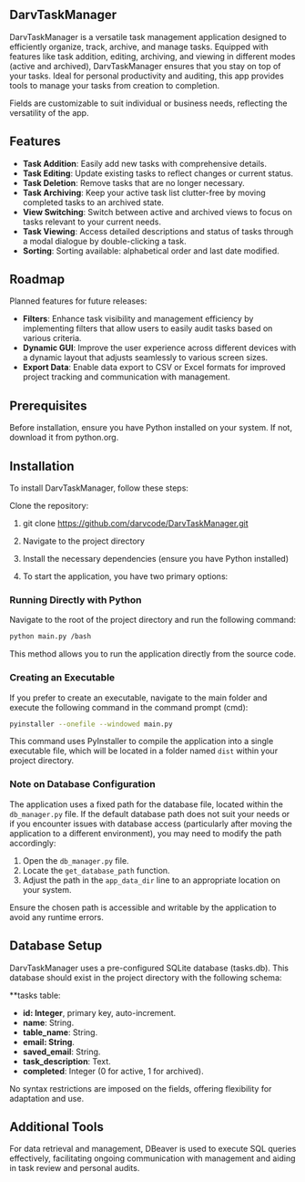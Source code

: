 ## DarvTaskManager
DarvTaskManager is a versatile task management application designed to efficiently organize, track, archive, and manage tasks. Equipped with features like task addition, editing, archiving, and viewing in different modes (active and archived), DarvTaskManager ensures that you stay on top of your tasks. Ideal for personal productivity and auditing, this app provides tools to manage your tasks from creation to completion.

Fields are customizable to suit individual or business needs, reflecting the versatility of the app.

## Features
- **Task Addition**: Easily add new tasks with comprehensive details.
- **Task Editing**: Update existing tasks to reflect changes or current status.
- **Task Deletion**: Remove tasks that are no longer necessary.
- **Task Archiving**: Keep your active task list clutter-free by moving completed tasks to an archived state.
- **View Switching**: Switch between active and archived views to focus on tasks relevant to your current needs.
- **Task Viewing**: Access detailed descriptions and status of tasks through a modal dialogue by double-clicking a task.
- **Sorting**: Sorting available: alphabetical order and last date modified.

## Roadmap
Planned features for future releases:

- **Filters**: Enhance task visibility and management efficiency by implementing filters that allow users to easily audit tasks based on various criteria.
- **Dynamic GUI**: Improve the user experience across different devices with a dynamic layout that adjusts seamlessly to various screen sizes.
- **Export Data**: Enable data export to CSV or Excel formats for improved project tracking and communication with management.

## Prerequisites
Before installation, ensure you have Python installed on your system. If not, download it from python.org.

## Installation
To install DarvTaskManager, follow these steps:

Clone the repository:
1. git clone https://github.com/darvcode/DarvTaskManager.git

2. Navigate to the project directory

3. Install the necessary dependencies (ensure you have Python installed)

4. To start the application, you have two primary options:

### Running Directly with Python

Navigate to the root of the project directory and run the following command:

```bash
python main.py /bash
```

This method allows you to run the application directly from the source code.

### Creating an Executable

If you prefer to create an executable, navigate to the main folder and execute the following command in the command prompt (cmd):

```bash
pyinstaller --onefile --windowed main.py
```

This command uses PyInstaller to compile the application into a single executable file, which will be located in a folder named `dist` within your project directory.

### Note on Database Configuration

The application uses a fixed path for the database file, located within the `db_manager.py` file. If the default database path does not suit your needs or if you encounter issues with database access (particularly after moving the application to a different environment), you may need to modify the path accordingly:

1. Open the `db_manager.py` file.
2. Locate the `get_database_path` function.
3. Adjust the path in the `app_data_dir` line to an appropriate location on your system.

Ensure the chosen path is accessible and writable by the application to avoid any runtime errors.

## Database Setup
DarvTaskManager uses a pre-configured SQLite database (tasks.db). This database should exist in the project directory with the following schema:

**tasks table:
- **id: Integer**, primary key, auto-increment.
- **name**: String.
- **table_name**: String.
- **email: String**.
- **saved_email**: String.
- **task_description**: Text.
- **completed**: Integer (0 for active, 1 for archived).

No syntax restrictions are imposed on the fields, offering flexibility for adaptation and use.

## Additional Tools
For data retrieval and management, DBeaver is used to execute SQL queries effectively, facilitating ongoing communication with management and aiding in task review and personal audits.





